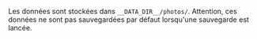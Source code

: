 Les données sont stockées dans `__DATA_DIR__/photos/`. Attention, ces données ne sont pas sauvegardées par défaut lorsqu'une sauvegarde est lancée.
